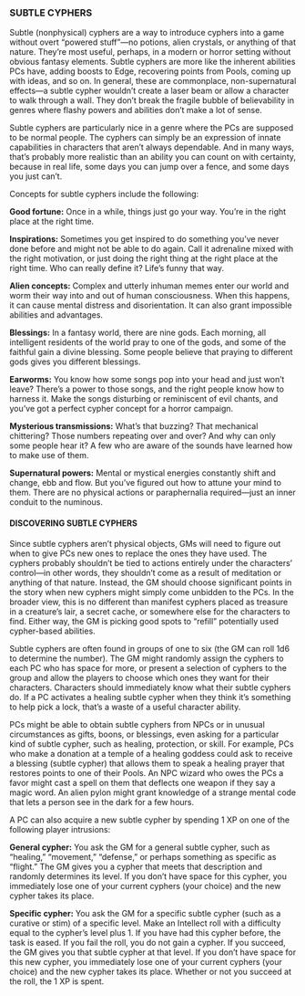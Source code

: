 ### SUBTLE CYPHERS

<!-- P, ID: 130026 -->

Subtle (nonphysical) cyphers are a way to introduce cyphers into a game without overt “powered stuff”—no potions, alien crystals, or anything of that nature. They’re most useful, perhaps, in a modern or horror setting without obvious fantasy elements. Subtle cyphers are more like the inherent abilities PCs have, adding boosts to Edge, recovering points from Pools, coming up with ideas, and so on. In general, these are commonplace, non-supernatural effects—a subtle cypher wouldn’t create a laser beam or allow a character to walk through a wall. They don’t break the fragile bubble of believability in genres where flashy powers and abilities don’t make a lot of sense.

<!-- P, ID: 130027 -->

Subtle cyphers are particularly nice in a genre where the PCs are supposed to be normal people. The cyphers can simply be an expression of innate capabilities in characters that aren’t always dependable. And in many ways, that’s probably more realistic than an ability you can count on with certainty, because in real life, some days you can jump over a fence, and some days you just can’t.

<!-- P, ID: 130028 -->

Concepts for subtle cyphers include the following:

<!-- P, ID: 130029 -->

**Good fortune:** Once in a while, things just go your way. You’re in the right place at the right time.

<!-- P, ID: 130030 -->

**Inspirations:** Sometimes you get inspired to do something you’ve never done before and might not be able to do again. Call it adrenaline mixed with the right motivation, or just doing the right thing at the right place at the right time. Who can really define it? Life’s funny that way.

<!-- P, ID: 130031 -->

**Alien concepts:** Complex and utterly inhuman memes enter our world and worm their way into and out of human consciousness. When this happens, it can cause mental distress and disorientation. It can also grant impossible abilities and advantages.

<!-- P, ID: 130032 -->

**Blessings:** In a fantasy world, there are nine gods. Each morning, all intelligent residents of the world pray to one of the gods, and some of the faithful gain a divine blessing. Some people believe that praying to different gods gives you different blessings.

<!-- P, ID: 130033 -->

**Earworms:** You know how some songs pop into your head and just won’t leave? There’s a power to those songs, and the right people know how to harness it. Make the songs disturbing or reminiscent of evil chants, and you’ve got a perfect cypher concept for a horror campaign.

<!-- P, ID: 130034 -->

**Mysterious transmissions:** What’s that buzzing? That mechanical chittering? Those numbers repeating over and over? And why can only some people hear it? A few who are aware of the sounds have learned how to make use of them.

<!-- P, ID: 130035 -->

**Supernatural powers:** Mental or mystical energies constantly shift and change, ebb and flow. But you’ve figured out how to attune your mind to them. There are no physical actions or paraphernalia required—just an inner conduit to the numinous.

#### DISCOVERING SUBTLE CYPHERS

<!-- P, ID: 130038 -->

Since subtle cyphers aren’t physical objects, GMs will need to figure out when to give PCs new ones to replace the ones they have used. The cyphers probably shouldn’t be tied to actions entirely under the characters’ control—in other words, they shouldn’t come as a result of meditation or anything of that nature. Instead, the GM should choose significant points in the story when new cyphers might simply come unbidden to the PCs. In the broader view, this is no different than manifest cyphers placed as treasure in a creature’s lair, a secret cache, or somewhere else for the characters to find. Either way, the GM is picking good spots to “refill” potentially used cypher-based abilities.

<!-- P, ID: 130039 -->

Subtle cyphers are often found in groups of one to six (the GM can roll 1d6 to determine the number). The GM might randomly assign the cyphers to each PC who has space for more, or present a selection of cyphers to the group and allow the players to choose which ones they want for their characters. Characters should immediately know what their subtle cyphers do. If a PC activates a healing subtle cypher when they think it’s something to help pick a lock, that’s a waste of a useful character ability.

<!-- P, ID: 130040 -->

PCs might be able to obtain subtle cyphers from NPCs or in unusual circumstances as gifts, boons, or blessings, even asking for a particular kind of subtle cypher, such as healing, protection, or skill. For example, PCs who make a donation at a temple of a healing goddess could ask to receive a blessing (subtle cypher) that allows them to speak a healing prayer that restores points to one of their Pools. An NPC wizard who owes the PCs a favor might cast a spell on them that deflects one weapon if they say a magic word. An alien pylon might grant knowledge of a strange mental code that lets a person see in the dark for a few hours.

<!-- P, ID: 130041 -->

A PC can also acquire a new subtle cypher by spending 1 XP on one of the following player intrusions:

<!-- P, ID: 130042 -->

**General cypher:** You ask the GM for a general subtle cypher, such as “healing,” “movement,” “defense,” or perhaps something as specific as “flight.” The GM gives you a cypher that meets that description and randomly determines its level. If you don’t have space for this cypher, you immediately lose one of your current cyphers (your choice) and the new cypher takes its place.

<!-- P, ID: 130043 -->

**Specific cypher:** You ask the GM for a specific subtle cypher (such as a curative or stim) of a specific level. Make an Intellect roll with a difficulty equal to the cypher’s level plus 1. If you have had this cypher before, the task is eased. If you fail the roll, you do not gain a cypher. If you succeed, the GM gives you that subtle cypher at that level. If you don’t have space for this new cypher, you immediately lose one of your current cyphers (your choice) and the new cypher takes its place. Whether or not you succeed at the roll, the 1 XP is spent.

